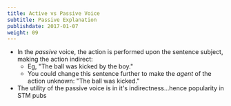 ```yaml
---
title: Active vs Passive Voice
subtitle: Passive Explanation
publishdate: 2017-01-07
weight: 09
---
```


* In the *passive* voice, the action is performed upon the sentence subject, making the action indirect:
    * Eg, "The ball was kicked by the boy."
    * You could change this sentence further to make the *agent* of the action unknown: "The ball was kicked."
* The utility of the passive voice is in it's indirectness...hence popularity in STM pubs
